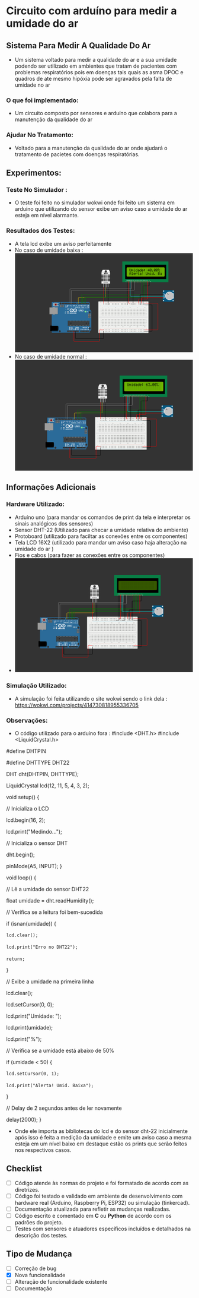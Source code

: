# Circuito com arduíno para medir a umidade do ar 
## Sistema Para Medir A Qualidade Do Ar 
- Um sistema voltado para medir a qualidade do ar e a sua umidade podendo ser utilizado em ambientes que tratam de pacientes com problemas respiratórios pois em doenças tais quais as asma DPOC  e quadros de ate mesmo hipóxia pode ser agravados pela falta de umidade no ar 
### O que foi implementado:
- Um circuito composto por sensores e arduíno que colabora para a manutenção da qualidade do ar  
### Ajudar No Tratamento:
- Voltado para a manutenção da qualidade do ar onde ajudará o tratamento de pacietes com doenças respiratórias. 
## Experimentos:

### Teste No Simulador :
- O teste foi feito no simulador wokwi onde foi feito um sistema em arduíno que utilizando do sensor exibe um aviso caso a umidade do ar esteja em nível alarmante. 


### Resultados dos Testes:

- A tela lcd exibe um aviso perfeitamente  
- No caso de umidade baixa : 
  ![Umidade_Baixa](https://github.com/ArthurRamos26/Tutorial_maloca/blob/06be1c565b82277954f840526d2dcec7d3d5c56e/sensor%20baixo%20%20132018.png)
- No caso de umidade normal : 
 ![Umidade_normal](https://github.com/ArthurRamos26/Tutorial_maloca/blob/06be1c565b82277954f840526d2dcec7d3d5c56e/foto%20de%20trabalho%20de%20boa%20.png)

## Informações Adicionais
### Hardware Utilizado:
- Arduíno uno (para mandar os comandos de print da tela e interpretar os sinais analógicos dos sensores)
- Sensor DHT-22 (Utilizado para checar a umidade relativa do ambiente)
-  Protoboard (utilizado para faciltar as conexões entre os componentes)
-  Tela LCD 16X2 (utilizado para mandar um aviso caso haja alteração na umidade do ar )
- Fios e cabos (para fazer as conexões entre os componentes)
- ![Circuito](https://github.com/ArthurRamos26/Tutorial_maloca/blob/06be1c565b82277954f840526d2dcec7d3d5c56e/sensor%20desligado%20.png)

### Simulação Utilizado:
- A  simulação foi feita  utilizando o site wokwi sendo o link dela : https://wokwi.com/projects/414730818955336705
### Observações:
- O código utilizado para o arduíno fora : 
#include <DHT.h>
#include <LiquidCrystal.h>

#define DHTPIN       
  
#define DHTTYPE DHT22   


 DHT dht(DHTPIN, DHTTYPE);
 



LiquidCrystal lcd(12, 11, 5, 4, 3, 2);

void setup()  {

  // Inicializa o LCD
  
  lcd.begin(16, 2);
  
  lcd.print("Medindo...");

  // Inicializa o sensor DHT
 
  dht.begin();

  
  pinMode(A5, INPUT);
}

void loop() {
  
  // Lê a umidade do sensor DHT22
  
  float umidade = dht.readHumidity();

  // Verifica se a leitura foi bem-sucedida
  
  if (isnan(umidade)) {
    
    lcd.clear();
    
    lcd.print("Erro no DHT22");
    
    return;
  
  }

  // Exibe a umidade na primeira linha
  
  
  lcd.clear();
  
  lcd.setCursor(0, 0);
  
  lcd.print("Umidade: ");
  
  lcd.print(umidade);
  
  lcd.print("%");

  // Verifica se a umidade está abaixo de 50%
  
  if (umidade < 50) {
  
    lcd.setCursor(0, 1);
  
    lcd.print("Alerta! Umid. Baixa");
  
  }

  // Delay de 2 segundos antes de ler novamente
  
  delay(2000);
}

- Onde ele importa as bibliotecas do lcd e do sensor dht-22 inicialmente após isso é feita a medição da umidade e emite um aviso caso a mesma esteja em um nível baixo em destaque estão os prints que serão feitos nos respectivos casos.

## Checklist

- [ ] Código atende às normas do projeto e foi formatado de acordo com as diretrizes.
- [ ] Código foi testado e validado em ambiente de desenvolvimento com hardware real (Arduino, Raspberry Pi, ESP32) ou simulação (tinkercad).
- [ ] Documentação atualizada para refletir as mudanças realizadas.
- [ ] Código escrito e comentado em **C** ou **Python** de acordo com os padrões do projeto.
- [ ] Testes com sensores e atuadores específicos incluídos e detalhados na descrição dos testes.

## Tipo de Mudança

- [ ] Correção de bug
- [x] Nova funcionalidade
- [ ] Alteração de funcionalidade existente
- [ ] Documentação
